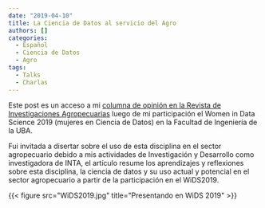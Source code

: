 ```yaml
---
date: "2019-04-10"
title: La Ciencia de Datos al servicio del Agro
authors: []
categories:
  - Español
  - Ciencia de Datos
  - Agro
tags:
  - Talks
  - Charlas
---
```

Este post es un acceso a mi [columna de opinión en la Revista de Investigaciones Agropecuarias](http://ria.inta.gob.ar/contenido/la-ciencia-de-datos-al-servicio-del-agro) luego de mi participación el Women in Data Science 2019 (mujeres en Ciencia de Datos) en la Facultad de Ingeniería de la UBA.  

Fui invitada a disertar sobre el uso de esta disciplina en el sector agropecuario debido a mis actividades de Investigación y Desarrollo como investigadora de INTA, el artículo resume los aprendizajes y reflexiones sobre esta disciplina, la ciencia de datos y su uso actual y potencial en el sector agropecuario a partir de la participación en el WiDS2019.  

{{< figure src="WiDS2019.jpg" title="Presentando en WiDS 2019" >}}

